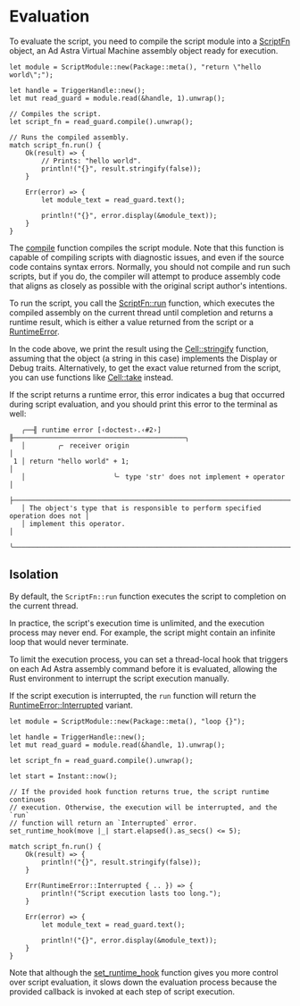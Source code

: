 <!------------------------------------------------------------------------------
  This file is part of "Ad Astra", an embeddable scripting programming
  language platform.

  This work is proprietary software with source-available code.

  To copy, use, distribute, or contribute to this work, you must agree to
  the terms of the General License Agreement:

  https://github.com/Eliah-Lakhin/ad-astra/blob/master/EULA.md

  The agreement grants a Basic Commercial License, allowing you to use
  this work in non-commercial and limited commercial products with a total
  gross revenue cap. To remove this commercial limit for one of your
  products, you must acquire a Full Commercial License.

  If you contribute to the source code, documentation, or related materials,
  you must grant me an exclusive license to these contributions.
  Contributions are governed by the "Contributions" section of the General
  License Agreement.

  Copying the work in parts is strictly forbidden, except as permitted
  under the General License Agreement.

  If you do not or cannot agree to the terms of this Agreement,
  do not use this work.

  This work is provided "as is", without any warranties, express or implied,
  except where such disclaimers are legally invalid.

  Copyright (c) 2024 Ilya Lakhin (Илья Александрович Лахин).
  All rights reserved.
------------------------------------------------------------------------------->

# Evaluation

To evaluate the script, you need to compile the script module into a
[ScriptFn](https://docs.rs/ad-astra/1.0.0/ad_astra/interpret/struct.ScriptFn.html)
object, an Ad Astra Virtual Machine assembly object ready for execution.

```rust,ignore
let module = ScriptModule::new(Package::meta(), "return \"hello world\";");

let handle = TriggerHandle::new();
let mut read_guard = module.read(&handle, 1).unwrap();

// Compiles the script.
let script_fn = read_guard.compile().unwrap();

// Runs the compiled assembly.
match script_fn.run() {
    Ok(result) => {
        // Prints: "hello world".
        println!("{}", result.stringify(false));
    }

    Err(error) => {
        let module_text = read_guard.text();

        println!("{}", error.display(&module_text));
    }
}
```

The [compile](https://docs.rs/ad-astra/1.0.0/ad_astra/analysis/trait.ModuleRead.html#method.compile)
function compiles the script module. Note that this function is capable of
compiling scripts with diagnostic issues, and even if the source code contains
syntax errors. Normally, you should not compile and run such scripts, but if you
do, the compiler will attempt to produce assembly code that aligns as closely as
possible with the original script author's intentions.

To run the script, you call the
[ScriptFn::run](https://docs.rs/ad-astra/1.0.0/ad_astra/interpret/struct.ScriptFn.html#method.run)
function, which executes the compiled assembly on the current thread until
completion and returns a runtime result, which is either a value returned from
the script or a
[RuntimeError](https://docs.rs/ad-astra/1.0.0/ad_astra/runtime/enum.RuntimeError.html).

In the code above, we print the result using the
[Cell::stringify](https://docs.rs/ad-astra/1.0.0/ad_astra/runtime/struct.Cell.html#method.stringify)
function, assuming that the object (a string in this case) implements the
Display or Debug traits. Alternatively, to get the exact value returned from the
script, you can use functions like
[Cell::take](https://docs.rs/ad-astra/1.0.0/ad_astra/runtime/struct.Cell.html#method.take)
instead.

If the script returns a runtime error, this error indicates a bug that occurred
during script evaluation, and you should print this error to the terminal as
well:

```text
   ╭──╢ runtime error [‹doctest›.‹#2›] ╟───────────────────────────────────────────╮
   │        ╭╴ receiver origin                                                     │
 1 │ return "hello world" + 1;                                                     │
   │                      ╰╴ type 'str' does not implement + operator              │
   ├───────────────────────────────────────────────────────────────────────────────┤
   │ The object's type that is responsible to perform specified operation does not │
   │ implement this operator.                                                      │
   ╰───────────────────────────────────────────────────────────────────────────────╯
```

## Isolation

By default, the `ScriptFn::run` function executes the script to completion on
the current thread.

In practice, the script's execution time is unlimited, and the execution process
may never end. For example, the script might contain an infinite loop that would
never terminate.

To limit the execution process, you can set a thread-local hook that triggers on
each Ad Astra assembly command before it is evaluated, allowing the Rust
environment to interrupt the script execution manually.

If the script execution is interrupted, the `run` function will return the
[RuntimeError::Interrupted](https://docs.rs/ad-astra/1.0.0/ad_astra/runtime/enum.RuntimeError.html#variant.Interrupted)
variant.

```rust,ignore
let module = ScriptModule::new(Package::meta(), "loop {}");

let handle = TriggerHandle::new();
let mut read_guard = module.read(&handle, 1).unwrap();

let script_fn = read_guard.compile().unwrap();

let start = Instant::now();

// If the provided hook function returns true, the script runtime continues
// execution. Otherwise, the execution will be interrupted, and the `run`
// function will return an `Interrupted` error.
set_runtime_hook(move |_| start.elapsed().as_secs() <= 5);

match script_fn.run() {
    Ok(result) => {
        println!("{}", result.stringify(false));
    }

    Err(RuntimeError::Interrupted { .. }) => {
        println!("Script execution lasts too long.");
    }

    Err(error) => {
        let module_text = read_guard.text();

        println!("{}", error.display(&module_text));
    }
}
```

Note that although the
[set_runtime_hook](https://docs.rs/ad-astra/1.0.0/ad_astra/interpret/fn.set_runtime_hook.html)
function gives you more control over script evaluation, it slows down the
evaluation process because the provided callback is invoked at each step of
script execution.
